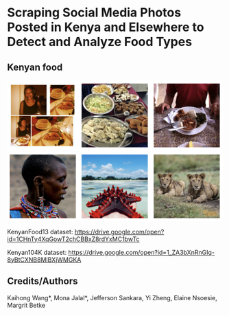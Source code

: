 # Scraping Social Media Photos Posted in Kenya and Elsewhere to Detect and Analyze Food Types

## Kenyan food

![Kenya104K Image Samples](img/kenya104.png)


KenyanFood13 dataset: https://drive.google.com/open?id=1CHnTy4XqGowT2chCBBxZ8rdYxMC1bwTc

Kenyan104K dataset: https://drive.google.com/open?id=1_ZA3bXnRnGIq-8yBtCXNB8MlBXjWMGKA


## Credits/Authors
Kaihong Wang*, Mona Jalal*, Jefferson Sankara, Yi Zheng, Elaine Nsoesie, Margrit Betke


